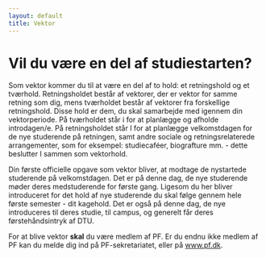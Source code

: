 ```yaml
---
layout: default
title: Vektor
---
```


<h1>Vil du være en del af studiestarten?</h1>

<div id="poster-image" style="margin: auto; background-image: url('/static/img/cat.gif');">
</div>

<p>
	Som vektor kommer du til at være en del af to hold: et retningshold og et tværhold. Retningsholdet består af vektorer, der er vektor for samme retning som dig, mens tværholdet består af vektorer fra forskellige retningshold. Disse hold er dem, du skal samarbejde med igennem din vektorperiode. På tværholdet står i for at planlægge og afholde introdagen/e. På retningsholdet står I for at planlægge velkomstdagen for de nye studerende på retningen, samt andre sociale og retningsrelaterede arrangementer, som for eksempel: studiecaféer, biografture mm. - dette beslutter I sammen som vektorhold.
	<!-- GE er også blandet
	Er man vektor for General Engineering kan ens retningshold og tværhold være det samme - vil du gerne vide mere om at være vektor for General Engineering,
	se <a href="/internationale-ture.html">Internationale ture</a> -->
</p>

<p>
	Din første officielle opgave som vektor bliver, at modtage de nystartede studerende på velkomstdagen. Det er på denne dag, de nye studerende møder deres medstuderende for første gang. Ligesom du her bliver introduceret for det hold af nye studerende du skal følge gennem hele første semester - dit kagehold. Det er også på denne dag, de nye introduceres til deres studie, til campus, og generelt får deres førstehåndsintryk af DTU.
</p>

<p>
	For at blive vektor <b>skal</b> du være medlem af PF. 
	Er du endnu ikke medlem af PF kan du melde dig ind på PF-sekretariatet, eller på <a href="https://www.pf.dk">www.pf.dk</a>.
</p>


<!-- OLD (2022)
<p>
	Som vektor kommer du til at være en del af to hold: et retningshold og et tværhold. 
	Retningsholdet består af vektorer, der er vektor for samme retning som dig, mens tværholdet består af vektorer fra forskellige retningshold. 
	Disse hold er dem, du skal samarbejde i gennem din vektorperiode. 
	På tværholdet står i for at planlægge og afholde rustur. På retningsholdet står I for at planlægge introdagen for de nye studerende, samt andre retningsrelateret arrangementer, så som studiecaféer, biografture mm. som I beslutter jer for som vektorhold. 
	Hvis man er vektor for General Engineering kan ens retningshold og tværhold være det samme. Hvis du gerne vil vide mere om det at være vektor for General Engineering så se <a href="/internationale-ture.html">Internationale ture</a>
</p>

<p>
	Din første officielle opgave som vektor er at modtage de nystartende på introdagen. 
	Det er denne dag, de nye studerende møder deres medstuderende for første gang, ligesom du introduceres til dit hold af nye studerende, som du skal følge gennem hele første semester. 
	Det er her de nye studerende bliver introduceret til deres studie, til campus og i det hele taget får deres førstehåndsindtryk af DTU. 
</p>

<p>
	For at blive vektor <b>skal</b> du være medlem af PF. 
	Hvis du ikke er det endnu, kan du melde dig ind nede på PF sekretariatet.
-->
